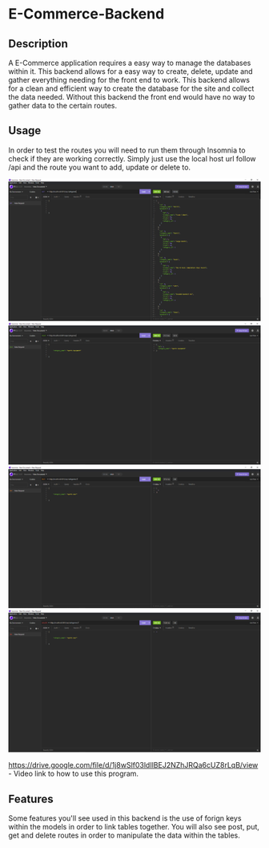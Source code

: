 # E-Commerce-Backend

## Description

A E-Commerce application requires a easy way to manage the databases within it. This backend allows for a easy way to create, delete, update and gather everything needing for the front end to work. This backend allows for a clean and efficient way to create the database for the site and collect the data needed. Without this backend the front end would have no way to gather data to the certain routes. 

## Usage

In order to test the routes you will need to run them through Insomnia to check if they are working correctly. Simply just use the local host url follow /api and the route you want to add, update or delete to.

![Categories GET](/screenshots/Categories(get).PNG)
![Categories POST](/screenshots/Categories(post).PNG)
![Categories PUT](/screenshots/Categories(Put).PNG)
![Categories DELETE](/screenshots/Categories(delete).PNG)

 https://drive.google.com/file/d/1j8wSlf03ldIlBEJ2NZhJRQa6cUZ8rLqB/view - Video link to how to use this program.


## Features

Some features you'll see used in this backend is the use of forign keys within the models in order to link tables together. You will also see post, put, get and delete routes in order to manipulate the data within the tables.
